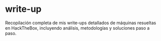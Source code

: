 # write-up
Recopilación completa de mis write-ups detallados de máquinas resueltas en HackTheBox, incluyendo análisis, metodologías y soluciones paso a paso.
